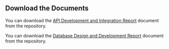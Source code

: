 ## Download the Documents

You can download the [API Development and Integration Report](https://github.com/Aakarsh-Sinha/Connectify/raw/main/Phase-4/API%20Development%20and%20Integration%20Report%20-%201.0.docx) document from the repository.

You can download the [Database Design and Development Report](https://github.com/Aakarsh-Sinha/Connectify/raw/main/Phase-4/Database%20Design%20and%20Development%20Report.docx) document from the repository.
